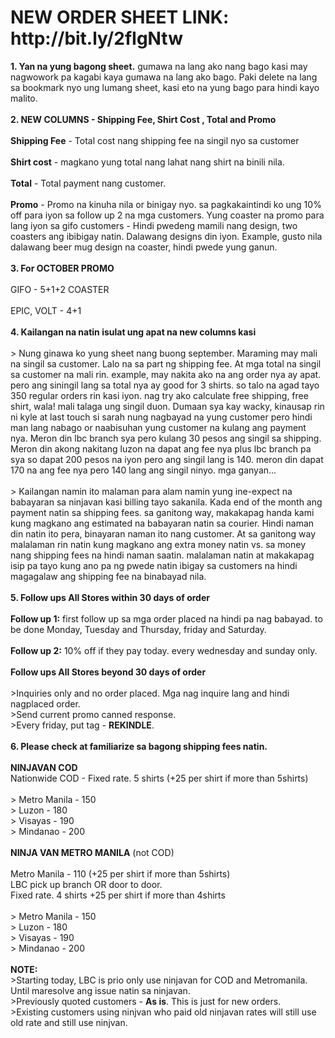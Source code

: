 <!DOCTYPE html>
<html>
<body> 

<h1>NEW ORDER SHEET LINK:
http://bit.ly/2fIgNtw</h1>

<p><b>1. Yan na yung bagong sheet.</b>
gumawa na lang ako nang bago kasi may nagwowork pa kagabi kaya gumawa na lang ako bago. Paki delete na lang sa bookmark nyo ung lumang sheet, kasi eto na yung bago para hindi kayo malito.<br />
<br />
<b>2. NEW COLUMNS - Shipping Fee, Shirt Cost , Total and Promo</b><br />
<br />
<b>Shipping Fee</b> - Total cost nang shipping fee na singil nyo sa customer<br />
<br />
<b>Shirt cost</b> - magkano yung total nang lahat nang shirt na binili nila.<br />
<br />
<b>Total</b> - Total payment nang customer. <br />
<br />
<b>Promo</b> - Promo na kinuha nila or binigay nyo. sa pagkakaintindi ko ung 10% off para iyon sa follow up 2 na mga customers. Yung coaster na promo para lang iyon sa gifo customers - Hindi pwedeng mamili nang design, two coasters ang ibibigay natin. Dalawang designs din iyon. Example, gusto nila dalawang beer mug design na coaster, hindi pwede yung ganun. <br />
<br />
<b>3. For OCTOBER PROMO</b><br />
<br />
GIFO - 5+1+2 COASTER<br />
<br />
EPIC, VOLT - 4+1<br />
<br />
<b>4. Kailangan na natin isulat ung apat na new columns kasi</b><br />
<br />
> Nung ginawa ko yung sheet nang buong september. Maraming may mali na singil sa customer. Lalo na sa part ng shipping fee. At mga total na singil sa customer na mali rin. example, may nakita ako na ang order nya ay apat. pero ang siningil lang sa total nya ay good for 3 shirts. so talo na agad tayo 350 regular orders rin kasi iyon. nag try ako calculate free shipping, free shirt, wala! mali talaga ung singil duon. Dumaan sya kay wacky, kinausap rin ni kyle at last touch si sarah nung nagbayad na yung customer pero hindi man lang nabago or naabisuhan yung customer na kulang ang payment nya. Meron din lbc branch sya pero kulang 30 pesos ang singil sa shipping. Meron din akong nakitang luzon na dapat ang fee nya plus lbc branch pa sya so dapat 200 pesos na iyon pero ang singil lang is 140. meron din dapat 170 na ang fee nya pero 140 lang ang singil ninyo. mga ganyan... <br />
<br />
 > Kailangan namin ito malaman para alam namin yung ine-expect na babayaran sa ninjavan kasi billing tayo sakanila. Kada end of the month ang payment natin sa shipping fees. sa ganitong way, makakapag handa kami kung magkano ang estimated na babayaran natin sa courier. Hindi naman din natin ito pera, binayaran naman ito nang customer. 
At sa ganitong way malalaman rin natin kung magkano ang extra money natin vs. sa money nang shipping fees na hindi naman saatin. malalaman natin at makakapag isip pa tayo kung ano pa ng pwede natin ibigay sa customers na hindi magagalaw ang shipping fee na binabayad nila. <br />
<br />
<b>5. Follow ups All Stores within 30 days of order</b></b>
<br />
<br />
<b>Follow up 1:</b> first follow up sa mga order placed na hindi pa nag babayad. to be done Monday, Tuesday and Thursday, friday and Saturday.
<br />
<br />
<b>Follow up 2:</b> 10% off if they pay today.
every wednesday and sunday only. 
<br />
<br />
<b>Follow ups All Stores beyond 30 days of order</b>
<br />
<br />
>Inquiries only and no order placed. Mga nag inquire lang and hindi nagplaced order. <br />
>Send current promo canned response. <br />
>Every friday, put tag - <b>REKINDLE</b>. <br />
<br />
<b>6. Please check at familiarize sa bagong shipping fees natin.</b><br />
<br />
<b>NINJAVAN COD</b><br />
Nationwide COD - Fixed rate. 5 shirts (+25 per shirt if more than 5shirts)<br />
<br />
 > Metro Manila - 150<br />
 > Luzon - 180<br />
 > Visayas - 190<br />
 > Mindanao - 200<br />
<br />
<b>NINJA VAN METRO MANILA</b> (not COD)<br />
<br />
Metro Manila - 110  (+25 per shirt if more than 5shirts)<br />
LBC pick up branch OR door to door.<br />
Fixed rate.  4 shirts +25 per shirt if more than 4shirts<br />
<br />
 > Metro Manila - 150<br />
 > Luzon - 180<br />
 > Visayas - 190<br />
 > Mindanao - 200<br />
<br />
<b>NOTE:</b> <br />
>Starting today, LBC is prio only use ninjavan for COD and Metromanila. Until maresolve ang issue natin sa ninjavan.<br />
>Previously quoted customers - <b>As is</b>.  This is just for new orders.<br />
>Existing customers using ninjvan who paid old ninjavan rates will still use old rate and still use ninjvan. <br />

 
</p>
